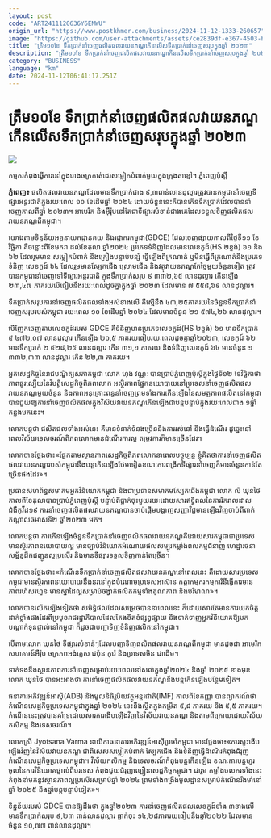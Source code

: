 ```yaml
---
layout: post
code: "ART2411120636Y6ENWU"
origin_url: "https://www.postkhmer.com/business/2024-11-12-1333-260657"
image: "https://github.com/user-attachments/assets/ce2839df-e367-4503-b6dd-affcb5d3cb10"
title: "ត្រឹម​១០​ខែ ទឹក​ប្រាក់​នាំ​ចេញ​ផលិតផល​វាយនភណ្ឌ​​​កើន​លើស​ទឹក​ប្រាក់នាំ​ចេញ​​សរុបក្នុង​ឆ្នាំ ២០២៣"
description: "​​ត្រឹម​១០​ខែ ទឹក​ប្រាក់​នាំ​ចេញ​ផលិតផល​វាយនភណ្ឌ​​​កើន​លើស​ទឹក​ប្រាក់នាំ​ចេញ​​សរុបក្នុង​ឆ្នាំ ២០២៣​"
category: "BUSINESS"
language: "km"
date: 2024-11-12T06:41:17.251Z
---
```


# ត្រឹម​១០​ខែ ទឹក​ប្រាក់​នាំ​ចេញ​ផលិតផល​វាយនភណ្ឌ​​​កើន​លើស​ទឹក​ប្រាក់នាំ​ចេញ​​សរុបក្នុង​ឆ្នាំ ២០២៣

![](https://github.com/user-attachments/assets/e4466759-817e-460a-85cb-a34c022b4057)

កម្មករ​កំពុង​ធ្វើការ​នៅ​ក្នុង​រោងចក្រ​កាត់ដេរ​សម្លៀក​បំពាក់​មួយ​ក្នុង​ក្រុង​តាខ្មៅ​។ ភ្នំពេញ​ប៉ុស្តិ៍

**ភ្នំពេញ៖** ផលិតផល​វាយនភណ្ឌ​ដែល​មាន​ទឹក​ប្រាក់​ជាង ៩,៣​ ពាន់​លាន​ដុល្លារ​ត្រូវ​បាន​កម្ពុជា​នាំ​ចេញ​ទីផ្សារ​អន្តរជាតិ​ក្នុង​រយៈ​ពេល ១០ ខែ​ដើម​ឆ្នាំ ​២០២៤ ដោយ​ចំនួន​នេះ​គឺ​បាន​កើនទឹក​ប្រាក់​ដែល​បាន​នាំ​ចេញ​កាល​ពី​ឆ្នាំ​ ២០២៣។​ អាមេរិក និង​អ៊ឺរ៉ុប ​នៅ​តែ​ជា​ទីផ្សារ​សំខាន់​ជាង​គេ​ដែល​ទទួល​ទិញ​ផលិតផល​វាយនភណ្ឌ​ពី​កម្ពុជា។

យោង​តាម​ទិន្នន័យ​អគ្គ​នាយកដ្ឋាន​គយ និង​រដ្ឋាករ​កម្ពុជា​(GDCE) ដែល​ចេញ​ផ្សាយ​កាល​ពី​ថ្ងៃ​ទី​១១ ខែ​វិច្ឆិកា គឺ​ចន្លោះ​ពី​ខែ​មករា ដល់​ខែ​តុលា ឆ្នាំ​២០២៤ ប្រភេទ​ទំនិញ​ដែល​មាន​លេខ​កូដ៍​(HS ២​ខ្ទង់) ៦១ និង ៦២ ដែល​រួម​មាន សម្លៀក​បំពាក់ និង​គ្រឿង​បន្ទាប់​បន្សំ ធ្វើ​ឡើង​ពី​ក្រណាត់ ឬ​មិន​ធ្វើ​ពី​ក្រណាត់​ និង​ប្រភេទ​ទំនិញ លេខ​កូដ៍ ៦៤ ដែល​រួម​មាន​ស្បែក​ជើង ស្រោមជើង និង​វត្ថុ​វាយនភណ្ឌ​កែច្នៃ​មួយ​ចំនួន​ទៀត ត្រូវ​បាន​កម្ពុជា​នាំ​ចេញ​ទៅ​ទីផ្សារ​អន្តរ​ជាតិ ក្នុង​ទឹក​ប្រាក់​សរុប ៩ ៣៣២,៦៥ ​​លាន​ដុល្លារ កើន​ឡើង ២៣,៤៧​ ​ភាគ​រយ​បើ​ធៀប​នឹង​រយៈពេល​ដូចគ្នា​ក្នុង​ឆ្នាំ ​២០២៣ ដែល​មាន​ ៧ ៥៥៨,៦៩ ​លាន​ដុល្លារ។

ទឹក​ប្រាក់​សរុប​ការ​នាំ​ចេញ​ផលិត​ផល​ទាំង​អស់​ខាង​លើ គឺស្មើ​នឹង ៤៣,២៥ ​ភាគ​រយ​នៃ​ចំនួន​ទឹក​ប្រាក់​នាំ​ចេញ​សរុប​របស់​កម្ពុជា ​រយៈ​ពេល ១០​ ​ខែ​ដើម​ឆ្នាំ​ ២០២៤ ដែល​មាន​ចំនួន​ ២១ ៥៧៤,២៦ ​លាន​ដុល្លារ។

បើ​ញែក​ចេញ​តាម​លេខកូដ៍​របស់​ GDCE គឺ​ទំនិញ​មាន​ប្រភេទ​លេខ​កូដ៍​(HS ២​ខ្ទង់) ៦១ មាន​ទឹក​ប្រាក់​ ៥ ៤៧២,០៧ លាន​ដុល្លារ កើន​ឡើង ២០,៥ ភាគរយ​ធៀប​រយៈ​ពេល​ដូចគ្នា​ឆ្នាំ​២០២៣, លេខ​កូដ៍ ៦២ មាន​ទឹក​ប្រាក់ ២ ៥២៨,២៥ លាន​ដុល្លារ កើន ៣១,១ ភាគរយ និង​ទំនិញ​លេខកូដ៍ ៦៤ មាន​ចំនួន ១ ៣៣២,៣៣ លាន​ដុល្លារ កើន ២២,៣ ភាគរយ។

អ្នក​សេដ្ឋកិច្ច​នៃ​រាជបណ្ឌិត្យ​សភា​កម្ពុជា លោក ហុង វណ្ណៈ បាន​ប្រាប់​ភ្នំពេញប៉ុស្តិ៍​ក្នុង​ថ្ងៃ​ទី​១២ ខែ​វិច្ឆិកា​ថា ភាព​ធូរ​ស្បើយ​នៃ​វិបត្តិ​សេដ្ឋកិច្ច​ពិភពលោក អស្ថិរភាព​ផ្នែក​នយោបាយ​នៅ​ប្រទេស​នាំ​ចេញ​ផលិតផល​វាយនភណ្ឌ​មួយ​ចំនួន និង​ភាព​អនុគ្រោះ​ពន្ធ​នាំ​ចេញ​ ព្រម​ទាំង​ការ​កើន​ឡើង​នៃ​សមត្ថភាព​ផលិតនៅ​កម្ពុជា បាន​ជួយ​ឱ្យ​ការ​នាំ​ចេញ​ផលិតផល​ក្នុង​វិស័យ​វាយនភណ្ឌ​កើន​ឡើង​ជា​បន្ត​បន្ទាប់​ក្នុង​រយៈ​ពេល​ជាង ១​ឆ្នាំ​កន្លង​មក​នេះ។

លោក​បន្ត​ថា ផលិតផល​ទាំង​អស់​នេះ គឺ​មាន​ទំនាក់​ទំនង​ច្រើន​នឹង​ការ​រស់នៅ និង​ធ្វើ​ដំណើរ ដូច្នេះ​នៅ​ពេល​វិស័យ​ទេសចរណ៍​ពិភពលោក​មាន​ដំណើរ​ការ​ល្អ តម្រូវ​ការ​ក៏​មាន​ច្រើន​ដែរ​។​

លោក​បាន​ថ្លែង​ថា៖​«​ផ្អែក​តាម​ស្ថាន​ភាព​សេដ្ឋកិច្ច​ពិភពលោក​នា​ពេល​បច្ចុប្បន្ន ខ្ញុំ​គិត​ថា​ការ​នាំ​ចេញ​ផលិត​ផល​វាយនភណ្ឌ​របស់​កម្ពុជា​នឹង​បន្ត​កើន​ឡើង​ថែម​ទៀត​ ខណៈ​ការ​ពង្រីក​ទីផ្សារ​នាំចេញ​ក៏​មាន​ចំនួន​កាន់​តែ​ច្រើន​ផងដែរ»។

ប្រធាន​សហព័ន្ធ​សមាគម​អ្នក​វិនិយោគ​កម្ពុជា និង​ជា​ប្រធាន​សមាគម​ស្បែក​ជើង​កម្ពុជា លោក លី ឃុនថៃ កាល​ពី​ខែ​តុលាបាន​ប្រាប់​ភ្នំពេញប៉ុស្តិ៍ បន្ទាប់​ពី​ធ្លាក់​ចុះ​មួយ​រយៈ​ដោយ​សារ​ឥទ្ធិពល​នៃ​ការ​រីករាល​ដាល​ជំងឺកូវីដ​១៩ ការ​នាំ​ចេញ​ផលិតផល​វាយនភណ្ឌ​បាន​ចាប់​ផ្តើម​បង្ហាញ​សញ្ញា​វិជ្ជមាន​ឡើង​វិញ​ចាប់​ពី​ពាក់​កណ្តាល​ឆមាស​ទី​២ ឆ្នាំ​២០២៣ មក។

លោក​បន្ត​ថា ការ​កើន​ឡើង​ចំនួន​ទឹក​ប្រាក់​នាំ​ចេញ​ផលិតផល​វាយនភណ្ឌ​ គឺ​ដោយ​សារ​កម្ពុជា​ជា​ប្រទេស​មាន​ស្ថិរភាព​នយោបាយ​ល្អ​ មាន​ច្បាប់​វិនិយោគ​អំណោយ​ផល ​សម្បូរ​កម្លាំង​ពលកម្ម​ជំនាញ ហេដ្ឋា​រចនា​សម្ព័ន្ធ​ដឹក​ជញ្ជូន​ល្អ​ប្រសើរ និង​មាន​ទីផ្សារ​ទទួល​ទិញ​កាន់​តែ​ច្រើន។

លោក​បាន​ថ្លែង​ថា៖​«​កំណើន​ទឹក​ប្រាក់​នាំ​ចេញ​ផលិត​ផល​វាយនភណ្ឌ​នៅ​ពេល​នេះ គឺ​ដោយ​សារ​ប្រទេស​កម្ពុជា​មាន​ស្ថិរភាពនយោបាយ​នឹងនរ​នៅ​ក្នុង​ចំណោម​ប្រទេស​អាស៊ាន កត្តា​កម្មករ​កម្មការិនី​ធ្វើការ​មាន​ភាព​រហ័សរហួន មាន​ស្នាដៃ​ល្អ​សម្រាប់​ចង្វាក់​ផលិតកម្ម​ទាំង​គុណភាព និង​បរិមាណ»។

លោក​បាន​លើក​ឡើង​ទៀត​ថា សមិទ្ធិផល​ដែល​សម្រេច​បាន​នា​ពេល​នេះ ក៏​ដោយ​សារ​តែ​មាន​ការ​យកចិត្ត​ដាក់​ខ្លាំង​ផង​ដែរ​ពី​ប្រមុខ​រាជ​រដ្ឋាភិបាល​ដែល​តែង​ខិតខំ​ផ្សព្វផ្សាយ និង​ទាក់​ទាញ​អ្នក​វិនិយោគ​ឱ្យ​មក​បណ្តាក់​ទុន​ផ្ទាល់​នៅ​កម្ពុជា ក៏​ដូច​ជា​បញ្ជាទិញ​ទំនិញ​ផលិត​នៅ​កម្ពុជា។

បើ​តាម​លោក ឃុនថៃ ទីផ្សារ​សំខាន់ៗ​ដែល​បញ្ជា​ទិញ​ផលិតផល​វាយនភណ្ឌ​ពី​កម្ពុជា មាន​ដូច​ជា អាមេរិក សហគមន៍​អឺរ៉ុប ចក្រភព​អង់គ្លេស ជប៉ុន កូរ៉េ និង​ប្រទេសចិន ជាដើម។

ទាក់​ទង​នឹង​ស្ថាន​ភាព​ការ​នាំ​ចេញ​សម្រាប់​រយៈ​ពេល​នៅ​សល់​ក្នុង​ឆ្នាំ​២០២៤ និង​ឆ្នាំ ២០២៥ ខាង​មុខ លោក ឃុនថៃ បាន​អះអាង​ថា ការ​នាំ​ចេញ​ផលិតផល​វាយនភណ្ឌ​នឹង​បន្ត​កើន​ឡើង​បន្ថែម​ទៀត។

ធនាគារ​អភិវឌ្ឍន៍​អាស៊ី​(ADB) និង​មូលនិធិ​រូបិយវត្ថុ​អន្តរជាតិ​(IMF) កាល​ពី​ខែ​កញ្ញា បាន​ព្យាករណ៍​ថា កំណើន​សេដ្ឋកិច្ច​ប្រទេស​កម្ពុជា​ក្នុង​ឆ្នាំ ​២០២៤ នេះ​នឹង​ស្ថិត​ក្នុង​កម្រិត ៥,៨ ភាគរយ និង ៥,៥ ភាគរយ​។ កំណើន​នេះ​ត្រូវ​បាន​គាំទ្រ​ដោយ​សារ​ការ​ងើប​ឡើង​វិញ​នៃ​វិស័យ​វាយនភណ្ឌ និង​តាម​ពី​ក្រោយ​ដោយ​វិស័យ​កសិកម្ម និង​ទេសចរណ៍។

លោកស្រី Jyotsana Varma នាយិកា​ធនាគារ​អភិវឌ្ឍន៍​អាស៊ី​ប្រចាំ​កម្ពុជា មាន​ថ្លែង​ថា៖​ ​«ការ​ស្ទុះ​ងើប​ឡើង​វិញ​នៃ​វិស័យ​វាយនភណ្ឌ ជា​ពិសេស​សម្លៀក​បំពាក់ ស្បែក​ជើង និង​ទំនិញ​ធ្វើ​ដំណើរ​កំពុង​ជំរុញ​កំណើន​សេដ្ឋកិច្ច​ប្រទេស​កម្ពុជា។ វិស័យ​កសិកម្ម និង​ទេសចរណ៍​កំពុង​បន្ត​កើន​ឡើង ខណៈ​ការ​បន្ត​ហូរ​ចូល​នៃ​ការវិនិយោគ​ផ្ទាល់​ពី​បរទេស កំពុង​ជួយ​ជំរុញ​ល្បឿន​សេដ្ឋកិច្ច​កម្ពុជា។ ជារួម កម្លាំង​ចលករ​ទាំង​នេះ​កំពុង​នាំ​មក​នូវ​ស្ថានភាព​ល្អ​ប្រសើរ​សម្រាប់​ឆ្នាំ ២០២៤ ព្រម​ទាំង​ពង្រឹង​មូល​ដ្ឋាន​សម្រាប់​កំណើន​រឹងមាំ​នៅ​ឆ្នាំ ២០២៥ និង​ឆ្នាំ​បន្ត​បន្ទាប់​ទៀត»។

ទិន្នន័យ​របស់ GDCE បាន​ឱ្យ​ដឹង​ថា ក្នុង​ឆ្នាំ២០២៣ ការ​នាំ​ចេញ​ផលិត​ផល​លេខកូដ៍​ទាំង ៣ ​ខាង​លើ​មាន​ទឹក​ប្រាក់​សរុប ៩,២៣ ពាន់​លាន​ដុល្លារ ធ្លាក់​ចុះ ១៤,២៨​ភាគ​រយ​ធៀប​នឹង​ឆ្នាំ​២០២២ ដែល​មាន​ចំនួន ១០,៧៧ ពាន់​លាន​ដុល្លារ​។